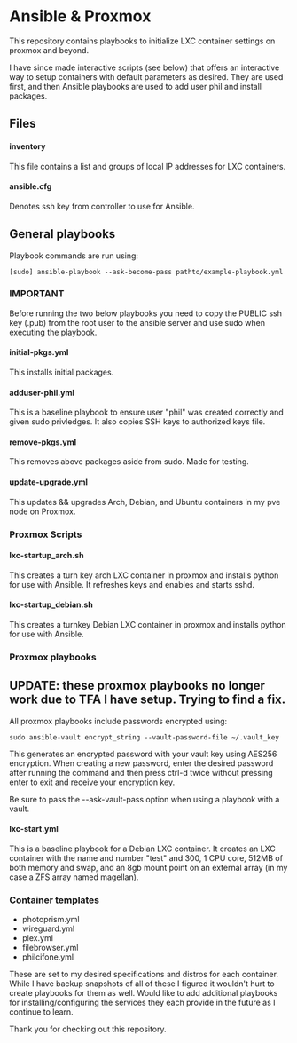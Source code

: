 # Ansible & Proxmox

This repository contains playbooks to initialize LXC container settings on proxmox and beyond.

I have since made interactive scripts (see below) that offers an interactive way to setup containers
with default parameters as desired. They are used first, and then Ansible playbooks are used to 
add user phil and install packages. 

## Files

#### inventory 

This file contains a list and groups of local IP addresses for LXC containers.

#### ansible.cfg

Denotes ssh key from controller to use for Ansible.

## General playbooks

Playbook commands are run using:

```shell
[sudo] ansible-playbook --ask-become-pass pathto/example-playbook.yml
``` 

### IMPORTANT

Before running the two below playbooks you need to copy the PUBLIC ssh key (.pub) from the root user to the ansible server and use sudo when executing the playbook.

#### initial-pkgs.yml

This installs initial packages.

#### adduser-phil.yml

This is a baseline playbook to ensure user "phil" was created correctly and given sudo privledges. It also copies SSH keys to authorized keys file. 

#### remove-pkgs.yml

This removes above packages aside from sudo. Made for testing.

#### update-upgrade.yml

This updates && upgrades Arch, Debian, and Ubuntu containers in my pve node on Proxmox.

### Proxmox Scripts

#### lxc-startup_arch.sh

This creates a turn key arch LXC container in proxmox and installs python for use with Ansible.
It refreshes keys and enables and starts sshd. 

#### lxc-startup_debian.sh

This creates a turnkey Debian LXC container in proxmox and installs python for use with Ansible.

### Proxmox playbooks

## UPDATE: these proxmox playbooks no longer work due to TFA I have setup. Trying to find a fix.

All proxmox playbooks include passwords encrypted using:

```shell
sudo ansible-vault encrypt_string --vault-password-file ~/.vault_key
```

This generates an encrypted password with your vault key using AES256 encryption. When creating a new password, enter the desired password after running the command and then press ctrl-d twice without pressing enter to exit and receive your encryption key.

Be sure to pass the --ask-vault-pass option when using a playbook with a vault.

#### lxc-start.yml

This is a baseline playbook for a Debian LXC container. It creates an LXC container with the name and number "test" and 300, 1 CPU core, 512MB of both memory and swap, and an 8gb mount point on an external array (in my case a ZFS array named magellan).

### Container templates

- photoprism.yml
- wireguard.yml
- plex.yml
- filebrowser.yml
- philcifone.yml

These are set to my desired specifications and distros for each container. While I have backup snapshots of all of these I figured it wouldn't hurt to create playbooks for them as well. Would like to add additional playbooks for installing/configuring the services they each provide in the future as I continue to learn.

Thank you for checking out this repository. 

